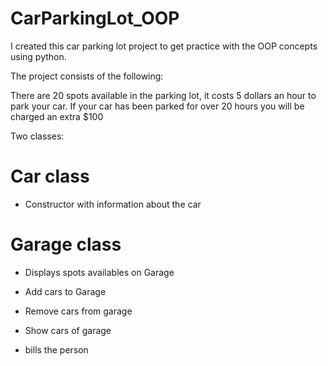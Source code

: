 # CarParkingLot_OOP

I created this car parking lot project to get practice with the OOP concepts using python.

The project consists of the following:


There are 20 spots available in the parking lot,
it costs 5 dollars an hour to park your car. 
If your car has been parked for over 20 hours you will be charged an extra $100

Two classes:

# Car class

- Constructor with information about the car

# Garage class

- Displays spots availables on Garage

- Add cars to Garage

- Remove cars from garage

- Show cars of garage

- bills the person 
